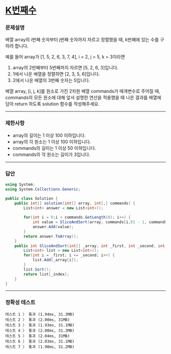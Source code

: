# <a href="https://school.programmers.co.kr/learn/courses/30/lessons/42748">K번째수</a>

### 문제설명

배열 array의 i번째 숫자부터 j번째 숫자까지 자르고 정렬했을 때, k번째에 있는 수를 구하려 합니다.

예를 들어 array가 [1, 5, 2, 6, 3, 7, 4], i = 2, j = 5, k = 3이라면

 1. array의 2번째부터 5번째까지 자르면 [5, 2, 6, 3]입니다.
 2. 1에서 나온 배열을 정렬하면 [2, 3, 5, 6]입니다.
 3. 2에서 나온 배열의 3번째 숫자는 5입니다.

배열 array, [i, j, k]를 원소로 가진 2차원 배열 commands가 매개변수로 주어질 때, commands의 모든 원소에 대해 앞서 설명한 연산을 적용했을 때 나온 결과를 배열에 담아 return 하도록 solution 함수를 작성해주세요.

***

### 제한사항

 - array의 길이는 1 이상 100 이하입니다.
 - array의 각 원소는 1 이상 100 이하입니다.
 - commands의 길이는 1 이상 50 이하입니다.
 - commands의 각 원소는 길이가 3입니다.

***

### 답안
``` csharp
using System;
using System.Collections.Generic;

public class Solution {
    public int[] solution(int[] array, int[,] commands) {
        List<int> answer = new List<int>();
        
        for(int i = 0;i < commands.GetLength(0); i++) {
            int value = SliceAndSort(array, commands[i,0] - 1, commands[i,1] - 1, commands[i,2] - 1);
            answer.Add(value);
        }
        return answer.ToArray();
    }
    public int SliceAndSort(int[] _array, int _first, int _second, int _index){
        List<int> list = new List<int>();
        for(int i = _first; i <= _second; i++) {
            list.Add(_array[i]);
        }
        list.Sort();
        return list[_index];
    }
}
```

***

### 정확성 테스트
```
테스트 1 〉	통과 (1.94ms, 31.3MB)
테스트 2 〉	통과 (2.00ms, 31MB)
테스트 3 〉	통과 (1.93ms, 31.1MB)
테스트 4 〉	통과 (2.00ms, 31.3MB)
테스트 5 〉	통과 (2.04ms, 31MB)
테스트 6 〉	통과 (2.03ms, 31.1MB)
테스트 7 〉	통과 (1.90ms, 31.2MB)
```